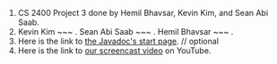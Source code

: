 1. CS 2400 Project 3 done by Hemil Bhavsar, Kevin Kim, and Sean Abi Saab.
2. Kevin Kim ~~~ . Sean Abi Saab ~~~ . Hemil Bhavsar ~~~ .
3. Here is the link to [the Javadoc's start page](). // optional 
4. Here is the link to [our screencast video]() on YouTube.
